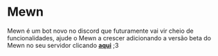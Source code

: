 # Mewn

Mewn é um bot novo no discord que futuramente vai vir cheio de funcionalidades, ajude o Mewn a crescer adicionando a versão beta do Mewn no seu servidor clicando **[aqui](https://discord.com/oauth2/authorize?client_id=1049428107150512148&scope=bot&permissions=8)** ;3
